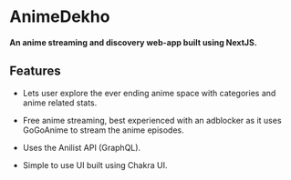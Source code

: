 # AnimeDekho

#### An anime streaming and discovery web-app built using NextJS. 

## Features

- Lets user explore the ever ending anime space with categories and anime related stats.

- Free anime streaming, best experienced with an adblocker as it uses GoGoAnime to stream the anime episodes.

- Uses the Anilist API (GraphQL).

- Simple to use UI built using Chakra UI.
<!-- 

## How it looks

##### Just see it yourself - [Anima](https://anima-woad.vercel.app) -->

